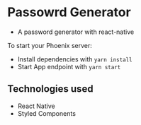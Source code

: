 # Passowrd Generator
  - A password generator with react-native

To start your Phoenix server:

  * Install dependencies with `yarn install`
  * Start App endpoint with `yarn start`

## Technologies used

  * React Native
  * Styled Components
